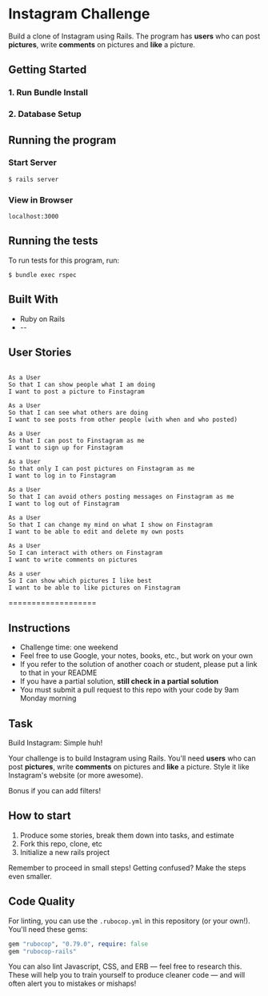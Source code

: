 # Instagram Challenge

Build a clone of Instagram using Rails. The program has **users** who can post **pictures**, write **comments** on pictures and **like** a picture.

## Getting Started

### 1. Run Bundle Install

### 2. Database Setup 

## Running the program

### Start Server

```sh
$ rails server
```

### View in Browser

```
localhost:3000
```

## Running the tests

To run tests for this program, run:

```
$ bundle exec rspec
```


## Built With

* Ruby on Rails
* --

## User Stories

```

As a User
So that I can show people what I am doing  
I want to post a picture to Finstagram

As a User
So that I can see what others are doing  
I want to see posts from other people (with when and who posted)

As a User
So that I can post to Finstagram as me
I want to sign up for Finstagram

As a User
So that only I can post pictures on Finstagram as me
I want to log in to Finstagram

As a User
So that I can avoid others posting messages on Finstagram as me
I want to log out of Finstagram

As a User
So that I can change my mind on what I show on Finstagram
I want to be able to edit and delete my own posts

As a User
So I can interact with others on Finstagram
I want to write comments on pictures

As a user
So I can show which pictures I like best
I want to be able to like pictures on Finstagram

```

===================

## Instructions

* Challenge time: one weekend
* Feel free to use Google, your notes, books, etc., but work on your own
* If you refer to the solution of another coach or student, please put a link to that in your README
* If you have a partial solution, **still check in a partial solution**
* You must submit a pull request to this repo with your code by 9am Monday morning

## Task

Build Instagram: Simple huh!

Your challenge is to build Instagram using Rails. You'll need **users** who can post **pictures**, write **comments** on pictures and **like** a picture. Style it like Instagram's website (or more awesome).

Bonus if you can add filters!

## How to start

1. Produce some stories, break them down into tasks, and estimate
2. Fork this repo, clone, etc
3. Initialize a new rails project

Remember to proceed in small steps! Getting confused? Make the steps even smaller.

## Code Quality

For linting, you can use the `.rubocop.yml` in this repository (or your own!).
You'll need these gems:

```ruby
gem "rubocop", "0.79.0", require: false
gem "rubocop-rails"
```

You can also lint Javascript, CSS, and ERB — feel free to research this. These
will help you to train yourself to produce cleaner code — and will often alert
you to mistakes or mishaps!

